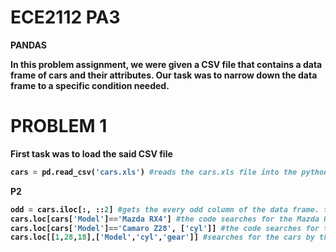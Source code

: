 # ECE2112 PA3

<b> PANDAS <b>

In this problem assignment, we were given a CSV file that contains a data frame of cars and their attributes. Our task was to narrow down the data frame to a specific condition needed.

# PROBLEM 1

First task was to load the said CSV file
``` python
cars = pd.read_csv('cars.xls') #reads the cars.xls file into the python code
```

P2
``` python
odd = cars.iloc[:, ::2] #gets the every odd column of the data frame. the first : was the range of the entire data frame while the ::2 ranges of the column that skips one column
cars.loc[cars['Model']=='Mazda RX4'] #the code searches for the Mazda RX4 that was located in the model category
cars.loc[cars['Model']=='Camaro Z28', ['cyl']] #the code searches for the Camaro Z28 in the model category and output its cylinders using ['cyl']
cars.loc[[1,28,18],['Model','cyl','gear']] #searches for the cars by their index in the data frame and outputs their Model, cyl, and gear.
```
